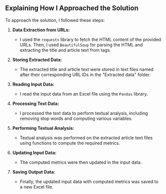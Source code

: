 ## Explaining How I Approached the Solution

To approach the solution, I followed these steps:

1. **Data Extraction from URLs:** 
   - I used the `requests` library to fetch the HTML content of the provided URLs. Then, I used `BeautifulSoup` for parsing the HTML and extracting the title and article text from tags.

2. **Storing Extracted Data:**  
   - The extracted title and article text were stored in text files named after their corresponding URL IDs in the "Extracted data" folder.

3. **Reading Input Data:** 
   - I read the input data from an Excel file using the `Pandas` library.

4. **Processing Text Data:** 
   - I processed the text data to perform textual analysis, including removing stop words and computing various variables.

5. **Performing Textual Analysis:** 
   - Textual analysis was performed on the extracted article text files using functions to compute the required metrics.

6. **Updating Input Data:** 
   - The computed metrics were then updated in the input data.

7. **Saving Output Data:** 
   - Finally, the updated input data with computed metrics was saved to a new Excel file.
